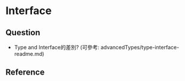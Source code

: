 # Interface


## Question
- Type and Interface的差別? (可參考: advancedTypes/type-interface-readme.md)

## Reference
